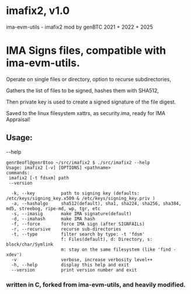 # imafix2, v1.0
ima-evm-utils - imafix2 mod by genBTC 2021 + 2022 + 2025
# IMA Signs files, compatible with ima-evm-utils.
Operate on single files or directory, option to recurse subdirectories,

Gathers the list of files to be signed, hashes them with SHA512,

Then private key is used to create a signed signature of the file digest.

Saved to the linux filesystem xattrs, as security.ima, ready for IMA Appraisal!

## Usage:
--help
```
genr8eofl@genr8too ~/src/imafix2 $ ./src/imafix2 --help
Usage: imafix2 [-v] [OPTIONS] <pathname>
commands:
 imafix2 [-t fdsxm] path
 --version 

  -k, --key          path to signing key (defaults: /etc/keys/signing_key.x509 & /etc/keys/signing_key.priv )
  -a, --hashalgo     sha512(default), sha1, sha224, sha256, sha384, md5, streebog, ripe-md, wp, tgr, etc
  -s, --imasig       make IMA signature(default)
  -d, --imahash      make IMA hash
  -f, --force        force IMA sign (after SIGNFAILs)
  -r, --recursive    recurse sub-directories
  -t, --type         filter search by type: -t 'fdsm'
                     f: Files(default), d: Directory, s: block/char/Symlink
                     m: stay on the same filesystem (like 'find -xdev')
  -v                 verbose, increase verbosity level++
  -h, --help         display this help and exit
  --version          print version number and exit

```

### written in C, forked from ima-evm-utils, and heavily modified.
